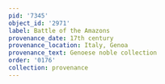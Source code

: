 ```yaml
---
pid: '7345'
object_id: '2971'
label: Battle of the Amazons
provenance_date: 17th century
provenance_location: Italy, Genoa
provenance_text: Genoese noble collection
order: '0176'
collection: provenance
---
```

